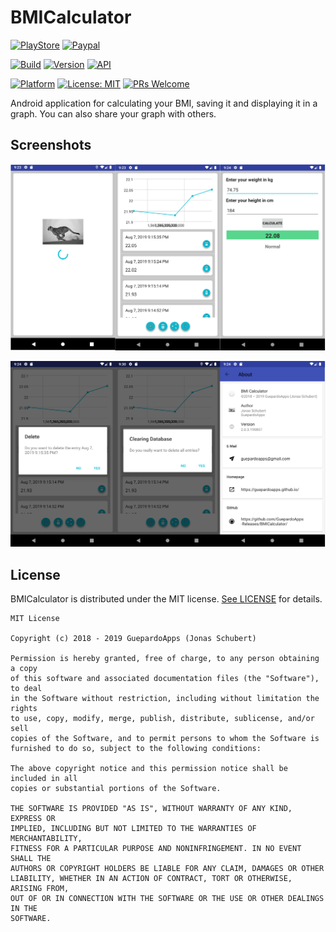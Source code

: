 # BMICalculator

[![PlayStore](https://img.shields.io/badge/PlayStore-BMICalculator-blue.svg)](https://play.google.com/store/apps/details?id=guepardoapps.bmicalculator)
[![Paypal](https://img.shields.io/badge/paypal-donate-blue.svg)](https://www.paypal.me/GuepardoApps)

[![Build](https://img.shields.io/badge/build-success-green.svg)](./release)
[![Version](https://img.shields.io/badge/version-2.0.3.190807-blue.svg)](./release)
[![API](https://img.shields.io/badge/API-17+-blue.svg)](https://android-arsenal.com/api?level=17)

[![Platform](https://img.shields.io/badge/platform-Android-blue.svg)](https://www.android.com)
[![License: MIT](https://img.shields.io/badge/License-MIT-blue.svg)](https://opensource.org/licenses/MIT)
[![PRs Welcome](https://img.shields.io/badge/PRs-welcome-brightgreen.svg)](http://makeapullrequest.com)

Android application for calculating your BMI, saving it and displaying it in a graph.
You can also share your graph with others.

## Screenshots

![alt tag](./screenshots/header_001.png)

![alt tag](./screenshots/header_002.png)

## License

BMICalculator is distributed under the MIT license. [See LICENSE](LICENSE.md) for details.

```
MIT License

Copyright (c) 2018 - 2019 GuepardoApps (Jonas Schubert)

Permission is hereby granted, free of charge, to any person obtaining a copy
of this software and associated documentation files (the "Software"), to deal
in the Software without restriction, including without limitation the rights
to use, copy, modify, merge, publish, distribute, sublicense, and/or sell
copies of the Software, and to permit persons to whom the Software is
furnished to do so, subject to the following conditions:

The above copyright notice and this permission notice shall be included in all
copies or substantial portions of the Software.

THE SOFTWARE IS PROVIDED "AS IS", WITHOUT WARRANTY OF ANY KIND, EXPRESS OR
IMPLIED, INCLUDING BUT NOT LIMITED TO THE WARRANTIES OF MERCHANTABILITY,
FITNESS FOR A PARTICULAR PURPOSE AND NONINFRINGEMENT. IN NO EVENT SHALL THE
AUTHORS OR COPYRIGHT HOLDERS BE LIABLE FOR ANY CLAIM, DAMAGES OR OTHER
LIABILITY, WHETHER IN AN ACTION OF CONTRACT, TORT OR OTHERWISE, ARISING FROM,
OUT OF OR IN CONNECTION WITH THE SOFTWARE OR THE USE OR OTHER DEALINGS IN THE
SOFTWARE.
```